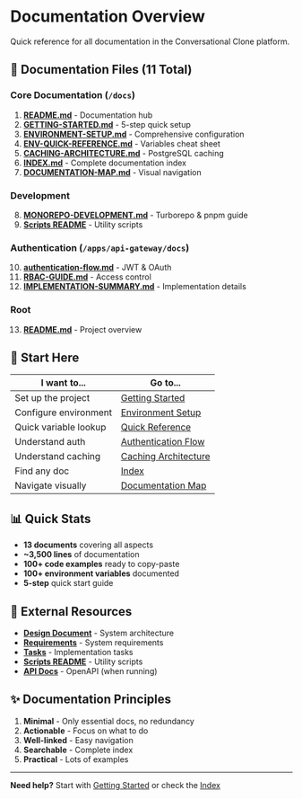 # Documentation Overview

Quick reference for all documentation in the Conversational Clone platform.

## 📁 Documentation Files (11 Total)

### Core Documentation (`/docs`)
1. **[README.md](./README.md)** - Documentation hub
2. **[GETTING-STARTED.md](./GETTING-STARTED.md)** - 5-step quick setup
3. **[ENVIRONMENT-SETUP.md](./ENVIRONMENT-SETUP.md)** - Comprehensive configuration
4. **[ENV-QUICK-REFERENCE.md](./ENV-QUICK-REFERENCE.md)** - Variables cheat sheet
5. **[CACHING-ARCHITECTURE.md](./CACHING-ARCHITECTURE.md)** - PostgreSQL caching
6. **[INDEX.md](./INDEX.md)** - Complete documentation index
7. **[DOCUMENTATION-MAP.md](./DOCUMENTATION-MAP.md)** - Visual navigation

### Development
8. **[MONOREPO-DEVELOPMENT.md](./MONOREPO-DEVELOPMENT.md)** - Turborepo & pnpm guide
9. **[Scripts README](../scripts/README.md)** - Utility scripts

### Authentication (`/apps/api-gateway/docs`)
10. **[authentication-flow.md](../apps/api-gateway/docs/authentication-flow.md)** - JWT & OAuth
11. **[RBAC-GUIDE.md](../apps/api-gateway/docs/RBAC-GUIDE.md)** - Access control
12. **[IMPLEMENTATION-SUMMARY.md](../apps/api-gateway/docs/IMPLEMENTATION-SUMMARY.md)** - Implementation details

### Root
13. **[README.md](../README.md)** - Project overview

## 🎯 Start Here

| I want to... | Go to... |
|--------------|----------|
| Set up the project | [Getting Started](./GETTING-STARTED.md) |
| Configure environment | [Environment Setup](./ENVIRONMENT-SETUP.md) |
| Quick variable lookup | [Quick Reference](./ENV-QUICK-REFERENCE.md) |
| Understand auth | [Authentication Flow](../apps/api-gateway/docs/authentication-flow.md) |
| Understand caching | [Caching Architecture](./CACHING-ARCHITECTURE.md) |
| Find any doc | [Index](./INDEX.md) |
| Navigate visually | [Documentation Map](./DOCUMENTATION-MAP.md) |

## 📊 Quick Stats

- **13 documents** covering all aspects
- **~3,500 lines** of documentation
- **100+ code examples** ready to copy-paste
- **100+ environment variables** documented
- **5-step** quick start guide

## 🔗 External Resources

- **[Design Document](../.kiro/specs/real-time-conversational-clone/design.md)** - System architecture
- **[Requirements](../.kiro/specs/real-time-conversational-clone/requirements.md)** - System requirements
- **[Tasks](../.kiro/specs/real-time-conversational-clone/tasks.md)** - Implementation tasks
- **[Scripts README](../scripts/README.md)** - Utility scripts
- **[API Docs](http://localhost:3000/api-docs)** - OpenAPI (when running)

## ✨ Documentation Principles

1. **Minimal** - Only essential docs, no redundancy
2. **Actionable** - Focus on what to do
3. **Well-linked** - Easy navigation
4. **Searchable** - Complete index
5. **Practical** - Lots of examples

---

**Need help?** Start with [Getting Started](./GETTING-STARTED.md) or check the [Index](./INDEX.md)
